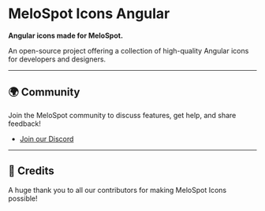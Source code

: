 # MeloSpot Icons Angular

**Angular icons made for MeloSpot.**

An open-source project offering a collection of high-quality Angular icons for developers and designers.

---

## 🌍 Community

Join the MeloSpot community to discuss features, get help, and share feedback!

- [Join our Discord](https://discord.gg/cksKVD4x)

---
## 💖 Credits

A huge thank you to all our contributors for making MeloSpot Icons possible!